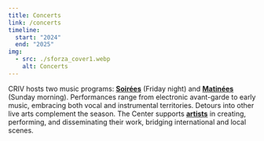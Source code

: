 ```yaml
---
title: Concerts
link: /concerts
timeline:
  start: "2024"
  end: "2025"
img:
  - src: ./sforza_cover1.webp
    alt: Concerts
---
```


CRIV hosts two music programs: [**Soirées**](/concerts) (Friday night) and [**Matinées**](/concerts) (Sunday morning). Performances range from electronic avant-garde to early music, embracing both vocal and instrumental territories. Detours into other live arts complement the season. The Center supports [**artists**](/people) in creating, performing, and disseminating their work, bridging international and local scenes.
